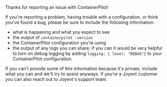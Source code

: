 Thanks for reporting an issue with ContainerPilot!

If you're reporting a problem, having trouble with a configuration, or think you've found a bug, please be sure to include the following information:

- what is happening and what you expect to see
- the output of `containerpilot -version`
- the ContainerPilot configuration you're using
- the output of any logs you can share; if you can it would be very helpful to turn on debug logging by adding `logging: { level: "DEBUG"}` to your ContainerPilot configuration.

If you can't provide some of this information because it's private, include what you can and we'll try to assist anyways. If you're a Joyent customer you can also reach out to Joyent's support team.
